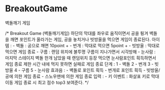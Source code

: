 # BreakoutGame
벽돌깨기 게임

/*
                Breakout Game (벽돌깨기게임)
                하단의 막대를 좌우로 움직이면서 공을 튕겨 벽돌을 깨면 포인트가 올라가는 게임,
                공을 놓치거나 빗방울을 먹으면 게임이 종료된다.
                아이템 : 
                    - 벽돌 : 공으로 깨면 10point +
                    - 번개 : 막대로 먹으면 5point +
                    - 빗방울 : 막대로 먹으면 게임 종료
                    - 구름 : 랜덤 위치에 불투명 구름이 지나가면서 시각방해
                    - 눈사람 : 마지막 스테이지 벽돌 한개 남았을 때 랜덤위치 등장
                                먹으면 눈사람포인트 흭득하면서 게임 종료
                                제한 시간 내에 먹지 못하면 실패로 게임 종료
                단계 :
                    1 - 벽돌
                    2 - 번개
                    3 - 빗방울
                    4 - 구름
                    5 - 눈사람
                효과음 :
                    - 벽돌로 포인트 흭득
                    - 번개로 포인트 흭득
                    - 빗방울/공에 의한 게임 종료
                    - 스노우맨에 의한 게임 종료
                입력 :
                    - 키 이벤트 : 화살표 키로 막대 이동
                게임 종료 시 최고 점수 top3 보여준다.
            */
